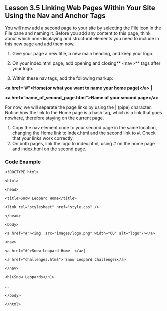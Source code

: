 ## Lesson 3.5 Linking Web Pages Within Your Site Using the Nav and Anchor Tags

You will now add a second page to your site by selecting the File icon in the File pane and naming it. Before you add any content to this page, think about which non-displaying and structural elements you need to include in this new page and add them now.

1. Give your page a new title, a new main heading, and keep your logo.

2. On your index.html page, add opening and closing** &lt;nav&gt;** tags after your logo.

3. Within these nav tags, add the following markup:

**&lt;a href=”\#”&gt;Home\(or what you want to name your home page\)&lt;/a&gt; \|**

**&lt;a href=”name\_of\_second\_page.html”&gt;Name of your second page&lt;/a&gt;**

For now, we will separate the page links by using the \| \(pipe\) character. Notice how the link to the Home page is a hash tag, which is a link that goes nowhere, therefore staying on the current page.

1. Copy the nav element code to your second page in the same location, changing the Home link to index.html and the second link to \#. Check that your links work correctly.
2. On both pages, link the logo to index.html, using \# on the home page and index.html on the second page.

### Code Example

`<!DOCTYPE html>`

`<html>`

`<head>`

`<title>Snow Leopard Home</title>`

`<link rel="stylesheet" href="style.css" />`

`</head>`

`<body>`

`<a href="#"><img  src="images/logo.png" width="60" alt="logo"/></a>`

`<nav>`

`<a href="#">Snow Leopard Home  </a>|`

`<a href="challenges.html"> Snow Leopard Challenges</a>`

`</nav>`

`<h1>Snow Leopards</h1>`

...

`</body>`

`</html>`

